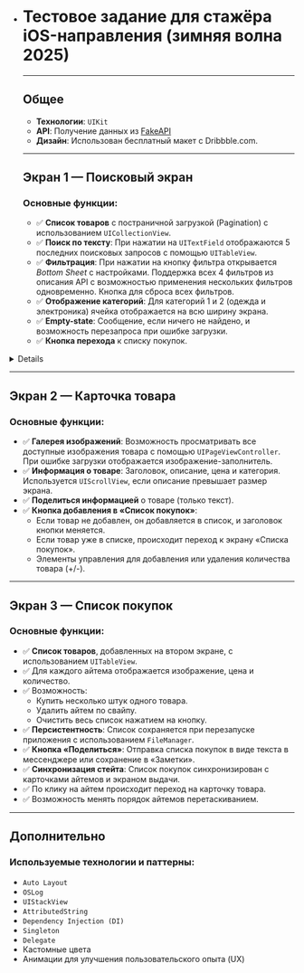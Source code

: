 - # Тестовое задание для стажёра iOS-направления (зимняя волна 2025)

  ---

  ## Общее

  - **Технологии**: `UIKit`
  - **API**: Получение данных из [FakeAPI](https://fakeapi.platzi.com/)
  - **Дизайн**: Использован бесплатный макет с Dribbble.com.

  ---

  ## Экран 1 — Поисковый экран

  ### Основные функции:

  - ✅ **Список товаров** с постраничной загрузкой (Pagination) с использованием `UICollectionView`.
  - ✅ **Поиск по тексту**: При нажатии на `UITextField` отображаются 5 последних поисковых запросов с помощью `UITableView`.
  - ✅ **Фильтрация**: При нажатии на кнопку фильтра открывается *Bottom Sheet* с настройками. Поддержка всех 4 фильтров из описания API с возможностью применения нескольких фильтров одновременно. Кнопка для сброса всех фильтров.
  - ✅ **Отображение категорий**: Для категорий 1 и 2 (одежда и электроника) ячейка отображается на всю ширину экрана.
  - ✅ **Empty-state**: Сообщение, если ничего не найдено, и возможность перезапроса при ошибке загрузки.
  - ✅ **Кнопка перехода** к списку покупок.

<details>
 
![1 screen](https://github.com/user-attachments/assets/01a8e6ba-eeed-445b-b557-f3895eafcae3)
 
</details>

  ---

  ## Экран 2 — Карточка товара

  ### Основные функции:

  - ✅ **Галерея изображений**: Возможность просматривать все доступные изображения товара с помощью `UIPageViewController`. При ошибке загрузки отображается изображение-заполнитель.
  - ✅ **Информация о товаре**: Заголовок, описание, цена и категория. Используется `UIScrollView`, если описание превышает размер экрана.
  - ✅ **Поделиться информацией** о товаре (только текст).
  - ✅ **Кнопка добавления в «Список покупок»**:
    - Если товар не добавлен, он добавляется в список, и заголовок кнопки меняется.
    - Если товар уже в списке, происходит переход к экрану «Списка покупок».
    - Элементы управления для добавления или удаления количества товара (+/-).

  ---

  ## Экран 3 — Список покупок

  ### Основные функции:

  - ✅ **Список товаров**, добавленных на втором экране, с использованием `UITableView`.
  - ✅ Для каждого айтема отображается изображение, цена и количество.
  - ✅ Возможность:
    - Купить несколько штук одного товара.
    - Удалить айтем по свайпу.
    - Очистить весь список нажатием на кнопку.
  - ✅ **Персистентность**: Список сохраняется при перезапуске приложения с использованием `FileManager`.
  - ✅ **Кнопка «Поделиться»**: Отправка списка покупок в виде текста в мессенджере или сохранение в «Заметки».
  - ✅ **Синхронизация стейта**: Список покупок синхронизирован с карточками айтемов и экраном выдачи.
  - ✅ По клику на айтем происходит переход на карточку товара.
  - ✅ Возможность менять порядок айтемов перетаскиванием.

  ---

  ## Дополнительно

  ### Используемые технологии и паттерны:

  - `Auto Layout`
  - `OSLog`
  - `UIStackView`
  - `AttributedString`
  - `Dependency Injection (DI)`
  - `Singleton`
  - `Delegate`
  - Кастомные цвета
  - Анимации для улучшения пользовательского опыта (UX)
